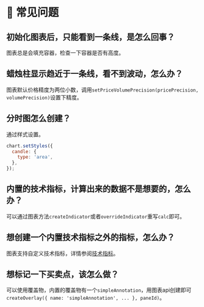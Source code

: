 # 🙋 常见问题

## 初始化图表后，只能看到一条线，是怎么回事？
图表总是会填充容器，检查一下容器是否有高度。

## 蜡烛柱显示趋近于一条线，看不到波动，怎么办？
图表默认价格精度为两位小数，调用`setPriceVolumePrecision(pricePrecision, volumePrecision)`设置下精度。

## 分时图怎么创建？
通过样式设置。

```javascript
chart.setStyles({
  candle: {
    type: 'area',
  },
});
```

## 内置的技术指标，计算出来的数据不是想要的，怎么办？
可以通过图表方法`createIndicator`或者`overrideIndicator`重写`calc`即可。

## 想创建一个内置技术指标之外的指标，怎么办？
图表支持自定义技术指标，详情参阅[技术指标](./indicator.md)。

## 想标记一下买卖点，该怎么做？
可以使用覆盖物，内置的覆盖物有一个`simpleAnnotation`，用图表api创建即可`createOverlay({ name: 'simpleAnnotation', ... }, paneId)`。
